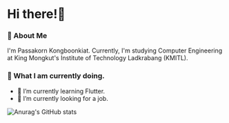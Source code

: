 # Hi there!👋
### 💬 About Me
I'm Passakorn Kongboonkiat. Currently, I'm studying Computer Engineering at King Mongkut's Institute of Technology Ladkrabang (KMITL).

### 💬 What I am currently doing.
- 🌱 I’m currently learning Flutter.
- 🔭 I’m currently looking for a job.

![Anurag's GitHub stats](https://github-readme-stats.vercel.app/api?username=Passakorn_icons=true&theme=transparent)
<!--
**Pskmax/Pskmax** is a ✨ _special_ ✨ repository because its `README.md` (this file) appears on your GitHub profile.

Here are some ideas to get you started:

- 🔭 I’m currently working on ...
- 🌱 I’m currently learning ...
- 👯 I’m looking to collaborate on ...
- 🤔 I’m looking for help with ...
- 💬 Ask me about ...
- 📫 How to reach me: ...
- 😄 Pronouns: ...
- ⚡ Fun fact: ...
-->
